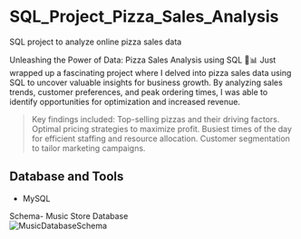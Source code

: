 
# SQL_Project_Pizza_Sales_Analysis
SQL project to analyze online pizza sales data

Unleashing the Power of Data: Pizza Sales Analysis using SQL 🍕📊
Just wrapped up a fascinating project where I delved into pizza sales data using SQL to uncover valuable insights for business growth. By analyzing sales trends, customer preferences, and peak ordering times, I was able to identify opportunities for optimization and increased revenue.

> Key findings included:
Top-selling pizzas and their driving factors.
Optimal pricing strategies to maximize profit.
Busiest times of the day for efficient staffing and resource allocation.
Customer segmentation to tailor marketing campaigns.

## Database and Tools
* MySQL

Schema- Music Store Database  
![MusicDatabaseSchema]()








